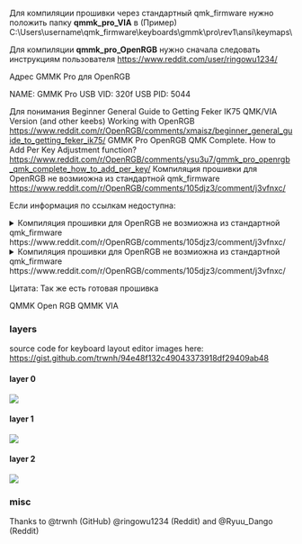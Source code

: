 Для компиляции прошивки через стандартный qmk_firmware нужно положить папку **qmmk_pro_VIA** в (Пример) C:\Users\username\qmk_firmware\keyboards\gmmk\pro\rev1\ansi\keymaps\

Для компиляции **qmmk_pro_OpenRGB** нужно сначала следовать инструкциям пользователя https://www.reddit.com/user/ringowu1234/ 

Адрес GMMK Pro для OpenRGB

NAME: GMMK Pro
USB VID: 320f
USB PID: 5044

Для понимания 
Beginner General Guide to Getting Feker IK75 QMK/VIA Version (and other keebs) Working with OpenRGB https://www.reddit.com/r/OpenRGB/comments/xmaisz/beginner_general_guide_to_getting_feker_ik75/
GMMK Pro OpenRGB QMK Complete. How to Add Per Key Adjustment function? https://www.reddit.com/r/OpenRGB/comments/ysu3u7/gmmk_pro_openrgb_qmk_complete_how_to_add_per_key/
Компиляция прошивки для OpenRGB не возмиожна из стандартной qmk_firmware https://www.reddit.com/r/OpenRGB/comments/105djz3/comment/j3vfnxc/

Если информация по ссылкам недоступна:
<details>
  <summary>Компиляция прошивки для OpenRGB не возмиожна из стандартной qmk_firmware https://www.reddit.com/r/OpenRGB/comments/105djz3/comment/j3vfnxc/</summary>
</details>
<details>
  <summary>Компиляция прошивки для OpenRGB не возмиожна из стандартной qmk_firmware https://www.reddit.com/r/OpenRGB/comments/105djz3/comment/j3vfnxc/</summary>
  Below are the steps I took to enable OpenRGB on my GMMK Pro. As mentioned in many places, I followed this guide for most part, with some modification after encountering issues. I have no prior coding nor QMK experience. Any suggestions/corrections welcomed.

First, install QMK MSYS from here. Once installation is finished, DO NOT DO "QMK SETUP". I will explain this later.

Install Git from here.

Then, from the guide:

Open the QMK-MSYS application and type into the command prompt

git clone -b HorrorTroll --recurse-submodules https://github.com/MichaelDavidGK/QMK-OpenRGB.git

Make sure you have git installed otherwise this won't work. This will install a file titled 'QMK-Open RGB' in you user space (uness you cd to another file location and it should save there) that will contain all of the files related to OpenRGB compatible keyboards as well as install all submodules.

After this, change the name of the file downloaded above from "QMK-OpenRGB" to "QMK_FIRMWARE" (explaination below).

Then you continue on with the guide. you should have no trouble compiling your own OpenRGB enabled keymap (xxxx.bin). You then flash it to the keyboard with qmk_toolbox.

Once flashed, in OpenRGB, open settings tab, find OpenRGB QMK Protocol, click "add", fill this in:

NAME: GMMK Pro

USB VID: 320f

USB PID: 5044

Hit Save, then restart OpenRGB, click rescan devices button, and your GMMK Pro should be showing up now.

Changing the file name is the step missing the from the original guide, which ultimately fixed the issue for me. I spent hours of trial and error to find the cause:

When you compile keymap to xxxx.bin, qmk_toolbox will search for files in "QMK_FIRMWARE" folder, not "QMK-OpenRGB".

Normally, you download the "QMK_FIRMWARE" folder by entering "QMK SETUP" in QMK MSYS . Without this folder, qmk_toolbox will have no target to compile, resulting in error codes.

However the "QMK_FIRMWARE" folder you get from "QMK SETUP" is the non-OpenRGB version.

Therefore you have to change the folder name so the "QMK_FIRMWARE" folder contains OpenRGB files.

</details>

Цитата: 
Так же есть готовая прошивка 

QMMK Open RGB
QMMK VIA 

### layers

source code for keyboard layout editor images here: https://gist.github.com/trwnh/94e48f132c49043373918df29409ab48

#### layer 0

![](https://i.imgur.com/P1hSkZT.png)

#### layer 1

![](https://i.imgur.com/qqiObxP.png)

#### layer 2

![](https://i.imgur.com/W0i1D0C.png)

### misc

Thanks to @trwnh (GitHub) @ringowu1234 (Reddit)	and @Ryuu_Dango (Reddit)


